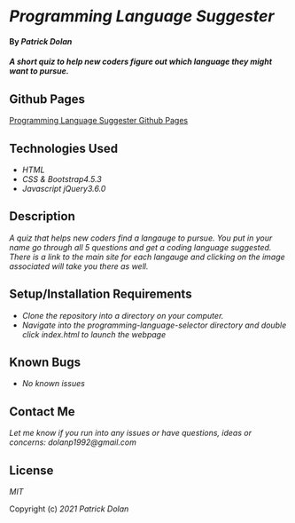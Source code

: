 # _Programming Language Suggester_

#### By _**Patrick Dolan**_

#### _A short quiz to help new coders figure out which language they might want to pursue._

## Github Pages

[Programming Language Suggester Github Pages](https://github.com/Patrick-Dolan/programming-language-suggester)

## Technologies Used

* _HTML_
* _CSS & Bootstrap4.5.3_
* _Javascript jQuery3.6.0_

## Description

_A quiz that helps new coders find a langauge to pursue. You put in your name go through all 5 questions and get a coding language suggested. There is a link to the main site for each langauge and clicking on the image associated will take you there as well._

## Setup/Installation Requirements

* _Clone the repository into a directory on your computer._
* _Navigate into the programming-language-selector directory and double click index.html to launch the webpage_

## Known Bugs

* _No known issues_

## Contact Me

_Let me know if you run into any issues or have questions, ideas or concerns: dolanp1992@gmail.com_

## License

_MIT_

Copyright (c) _2021_ _Patrick Dolan_